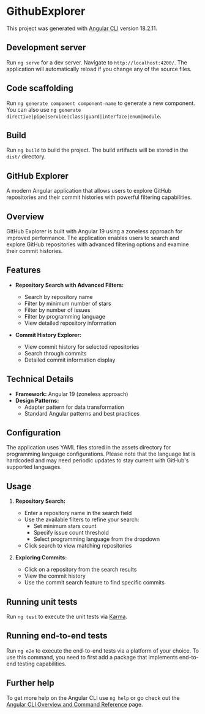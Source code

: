 # GithubExplorer

This project was generated with [Angular CLI](https://github.com/angular/angular-cli) version 18.2.11.

## Development server

Run `ng serve` for a dev server. Navigate to `http://localhost:4200/`. The application will automatically reload if you change any of the source files.

## Code scaffolding

Run `ng generate component component-name` to generate a new component. You can also use `ng generate directive|pipe|service|class|guard|interface|enum|module`.

## Build

Run `ng build` to build the project. The build artifacts will be stored in the `dist/` directory.

## GitHub Explorer

A modern Angular application that allows users to explore GitHub repositories and their commit histories with powerful filtering capabilities.

## Overview

GitHub Explorer is built with Angular 19 using a zoneless approach for improved performance. The application enables users to search and explore GitHub repositories with advanced filtering options and examine their commit histories.

## Features

- **Repository Search with Advanced Filters:**
  - Search by repository name
  - Filter by minimum number of stars
  - Filter by number of issues
  - Filter by programming language
  - View detailed repository information

- **Commit History Explorer:**
  - View commit history for selected repositories
  - Search through commits
  - Detailed commit information display

## Technical Details

- **Framework:** Angular 19 (zoneless approach)
- **Design Patterns:**
  - Adapter pattern for data transformation
  - Standard Angular patterns and best practices

## Configuration

The application uses YAML files stored in the assets directory for programming language configurations. Please note that the language list is hardcoded and may need periodic updates to stay current with GitHub's supported languages.

## Usage

1. **Repository Search:**
   - Enter a repository name in the search field
   - Use the available filters to refine your search:
     - Set minimum stars count
     - Specify issue count threshold
     - Select programming language from the dropdown
   - Click search to view matching repositories

2. **Exploring Commits:**
   - Click on a repository from the search results
   - View the commit history
   - Use the commit search feature to find specific commits

## Running unit tests

Run `ng test` to execute the unit tests via [Karma](https://karma-runner.github.io).

## Running end-to-end tests

Run `ng e2e` to execute the end-to-end tests via a platform of your choice. To use this command, you need to first add a package that implements end-to-end testing capabilities.

## Further help

To get more help on the Angular CLI use `ng help` or go check out the [Angular CLI Overview and Command Reference](https://angular.dev/tools/cli) page.
